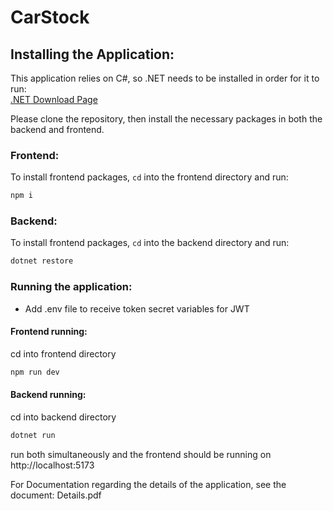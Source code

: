 # CarStock

## Installing the Application:

This application relies on C#, so .NET needs to be installed in order for it to run:  
[.NET Download Page](https://dotnet.microsoft.com/en-us/download)

Please clone the repository, then install the necessary packages in both the backend and frontend.

### Frontend:
To install frontend packages, `cd` into the frontend directory and run:

```bash
npm i
```

### Backend:
To install frontend packages, `cd` into the backend directory and run:

```bash
dotnet restore
```

### Running the application:
- Add .env file to receive token secret variables for JWT

#### Frontend running:
cd into frontend directory
```bash
npm run dev
```

#### Backend running:
cd into backend directory
```bash
dotnet run
```
run both simultaneously and the frontend should be running on http://localhost:5173

For Documentation regarding the details of the application, see the document: Details.pdf